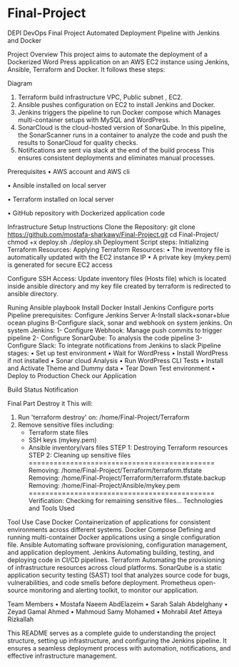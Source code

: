 # Final-Project
DEPI DevOps Final Project
Automated Deployment Pipeline with Jenkins and Docker

Project Overview
This project aims to automate the deployment of a Dockerized Word Press application on an AWS EC2 instance using Jenkins, Ansible, Terraform and Docker. It follows these steps:

Diagram

1.	Terraform build infrastructure VPC, Public subnet , EC2.
2.	Ansible pushes configuration on EC2 to install Jenkins and Docker. 
3.	Jenkins triggers the pipeline to run Docker compose which Manages multi-container setups with MySQL and WordPress.
4.	SonarCloud is the cloud-hosted version of SonarQube. In this pipeline, the SonarScanner runs in a container to analyze the code and push the results to SonarCloud for quality checks.
5.	Notifications are sent via slack at the end of the build process
This ensures consistent deployments and eliminates manual processes.

Prerequisites
•	AWS account and AWS cli

•	Ansible installed on local server

•	Terraform installed on local server

•	GitHub repository with Dockerized application code

Infrastructure Setup Instructions
Clone the Repository:
git clone https://github.com/mostafa-sharkawy/Final-Project.git
cd Final-Project/
chmod +x deploy.sh
./deploy.sh
Deployment Script steps:
Initializing Terraform Resources:
Applying Terraform Resources:
•	The inventory file is automatically updated with the EC2 instance IP
•	A private key (mykey.pem) is generated for secure EC2 access

Configure SSH Access:
Update inventory files (Hosts file) which is located inside ansible directory and my key file created by terraform is redirected to ansible directory.

Runing Ansible playbook
Install Docker
Install Jenkins
Configure ports
Pipeline prerequisites:
Configure Jenkins Server
A-Install slack+sonar+blue ocean plugins
B-Configure slack, sonar and webhook on system jenkins.
On system Jenkins:
1- Configure Webhook: Manage push commits to trigger pipeline
2- Configure SonarQube: To analysis the code pipeline
3- Configure Slack: To integrate notifications from Jenkins to slack
Pipeline stages:
•	Set up test environment
•	Wait for WordPress
•	Install WordPress if not installed 
•	Sonar cloud Analysis
•	Run WordPress CLI Tests
•	Install and Activate Theme and Dummy data
•	Tear Down Test environment
•	Deploy to Production
Check our Application
 
Build Status Notification
 
Final Part
Destroy it 
This will:
1. Run 'terraform destroy' on: /home/Final-Project/Terraform
2. Remove sensitive files including:
   - Terraform state files
   - SSH keys (mykey.pem)
   - Ansible inventory/vars files
STEP 1: Destroying Terraform resources
STEP 2: Cleaning up sensitive files
=============================================
Removing: /home/Final-Project/Terraform/terraform.tfstate
Removing: /home/Final-Project/Terraform/terraform.tfstate.backup
Removing: /home/Final-Project/Ansible/mykey.pem
=============================================
Verification:
Checking for remaining sensitive files...
Technologies and Tools Used

Tool	Use Case
Docker	Containerization of applications for consistent environments across different systems.
Docker Compose	Defining and running multi-container Docker applications using a single configuration file.
Ansible	Automating software provisioning, configuration management, and application deployment.
Jenkins	Automating building, testing, and deploying code in CI/CD pipelines.
Terraform	Automating the provisioning of infrastructure resources across cloud platforms.
SonarQube	is a static application security testing (SAST) tool that analyzes source code for bugs, vulnerabilities, and code smells before deployment.
Prometheus	open-source monitoring and alerting toolkit, to monitor our application.

Team Members
•	Mostafa Naeem AbdElazeim
•	Sarah Salah Abdelghany
•	Zeyad Gamal Ahmed
•	Mahmoud Samy Mohamed
•	Mohrabil Atef Atteya Rizkallah

This README serves as a complete guide to understanding the project structure, setting up infrastructure, and configuring the Jenkins pipeline. It ensures a seamless deployment process with automation, notifications, and effective infrastructure management.

